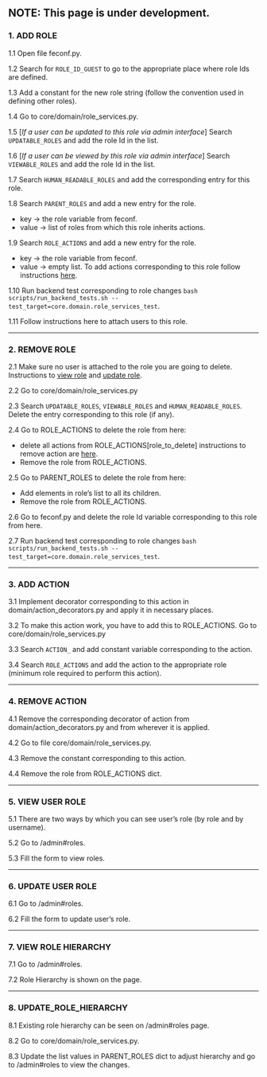 ## NOTE: This page is under development.

### 1. ADD ROLE
1.1 Open file feconf.py.

1.2 Search for `ROLE_ID_GUEST` to go to the appropriate place where role Ids are defined.

1.3 Add a constant for the new role string (follow the convention used in defining other roles).

1.4 Go to core/domain/role_services.py.

1.5 [_If a user can be updated to this role via admin interface_] Search `UPDATABLE_ROLES` and add the role Id in the list.

1.6 [_If a user can be viewed by this role via admin interface_] Search `VIEWABLE_ROLES` and add the role Id in the list.

1.7 Search `HUMAN_READABLE_ROLES` and add the corresponding entry for this role.

1.8 Search `PARENT_ROLES` and add a new entry for the role.
- key -> the role variable from feconf.
- value -> list of roles from which this role inherits actions.

1.9 Search `ROLE_ACTIONS` and add a new entry for the role.
- key -> the role variable from feconf.
- value -> empty list.
To add actions corresponding to this role follow instructions [here](#add_action).

1.10 Run backend test corresponding to role changes `bash scripts/run_backend_tests.sh --test_target=core.domain.role_services_test`.

1.11 Follow instructions here to attach users to this role.


***

### 2. REMOVE ROLE
2.1 Make sure no user is attached to the role you are going to delete. Instructions to [view role](#view_user_role) and [update role](#update_user_role).

2.2 Go to core/domain/role_services.py

2.3 Search `UPDATABLE_ROLES`, `VIEWABLE_ROLES` and `HUMAN_READABLE_ROLES`. Delete the entry corresponding to this role (if any).

2.4 Go to ROLE_ACTIONS to delete the role from here:
- delete all actions from ROLE_ACTIONS[role_to_delete] instructions to remove action are [here](#remove_action).
- Remove the role from ROLE_ACTIONS.

2.5 Go to PARENT_ROLES to delete the role from here:
- Add elements in role’s list to all its children.
- Remove the role from ROLE_ACTIONS.

2.6 Go to feconf.py and delete the role Id variable corresponding to this role from here.

2.7 Run backend test corresponding to role changes `bash scripts/run_backend_tests.sh --test_target=core.domain.role_services_test`.

***

### 3. <a name="add_action"></a> ADD ACTION
3.1 Implement decorator corresponding to this action in domain/action_decorators.py and apply it in necessary places.

3.2 To make this action work, you have to add this to ROLE_ACTIONS. Go to core/domain/role_services.py

3.3 Search `ACTION_` and add constant variable corresponding to the action.

3.4 Search `ROLE_ACTIONS` and add the action to the appropriate role (minimum role required to perform this action).

***

### 4. <a name="remove_action"></a> REMOVE ACTION
4.1 Remove the corresponding decorator of action from domain/action_decorators.py and from wherever it is applied.

4.2 Go to file core/domain/role_services.py.

4.3 Remove the constant corresponding to this action.

4.4 Remove the role from ROLE_ACTIONS dict.

***

### 5. <a name="view_user_role"></a> VIEW USER ROLE
5.1 There are two ways by which you can see user’s role (by role and by username).

5.2 Go to /admin#roles.

5.3 Fill the form to view roles.

***

### 6. <a name="update_user_role"></a> UPDATE USER ROLE
6.1 Go to /admin#roles.

6.2 Fill the form to update user’s role.

***

### 7. VIEW ROLE HIERARCHY
7.1 Go to /admin#roles.

7.2 Role Hierarchy is shown on the page.

***

### 8. UPDATE_ROLE_HIERARCHY
8.1 Existing role hierarchy can be seen on /admin#roles page.

8.2 Go to core/domain/role_services.py.

8.3 Update the list values in PARENT_ROLES dict to adjust hierarchy and go to /admin#roles to view the changes.

